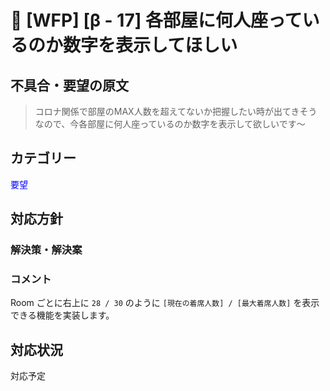 # 🌳 [WFP] [β - 17] 各部屋に何人座っているのか数字を表示してほしい

## 不具合・要望の原文

> コロナ関係で部屋のMAX人数を超えてないか把握したい時が出てきそうなので、今各部屋に何人座っているのか数字を表示して欲しいです～

## カテゴリー

<span style="color: blue;">要望</span>



## 対応方針

### 解決策・解決案



### コメント

Room ごとに右上に `28 / 30` のように `[現在の着席人数] / [最大着席人数]` を表示できる機能を実装します。

## 対応状況

対応予定